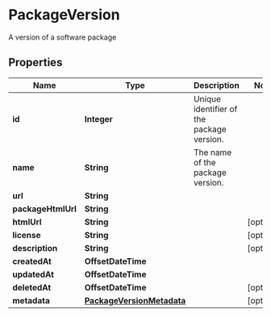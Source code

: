 

# PackageVersion

A version of a software package

## Properties

| Name | Type | Description | Notes |
|------------ | ------------- | ------------- | -------------|
|**id** | **Integer** | Unique identifier of the package version. |  |
|**name** | **String** | The name of the package version. |  |
|**url** | **String** |  |  |
|**packageHtmlUrl** | **String** |  |  |
|**htmlUrl** | **String** |  |  [optional] |
|**license** | **String** |  |  [optional] |
|**description** | **String** |  |  [optional] |
|**createdAt** | **OffsetDateTime** |  |  |
|**updatedAt** | **OffsetDateTime** |  |  |
|**deletedAt** | **OffsetDateTime** |  |  [optional] |
|**metadata** | [**PackageVersionMetadata**](PackageVersionMetadata.md) |  |  [optional] |



